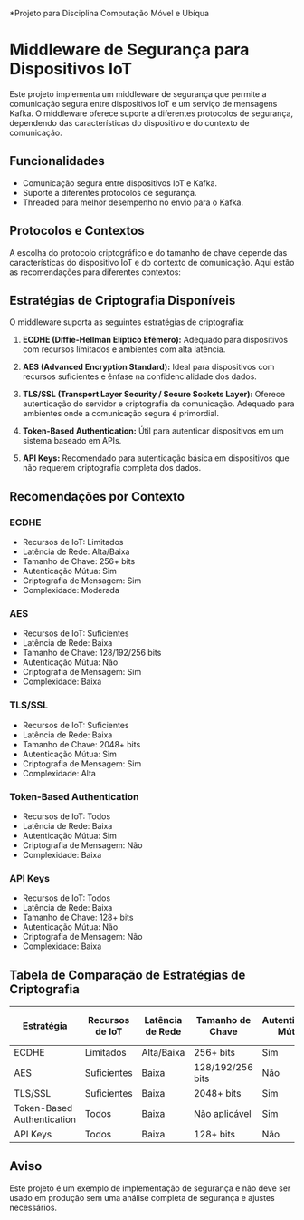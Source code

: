 *Projeto para Disciplina Computação Móvel e Ubíqua

# Middleware de Segurança para Dispositivos IoT

Este projeto implementa um middleware de segurança que permite a comunicação segura entre dispositivos IoT e um serviço de mensagens Kafka. O middleware oferece suporte a diferentes protocolos de segurança, dependendo das características do dispositivo e do contexto de comunicação.

## Funcionalidades

- Comunicação segura entre dispositivos IoT e Kafka.
- Suporte a diferentes protocolos de segurança.
- Threaded para melhor desempenho no envio para o Kafka.

## Protocolos e Contextos

A escolha do protocolo criptográfico e do tamanho de chave depende das características do dispositivo IoT e do contexto de comunicação. Aqui estão as recomendações para diferentes contextos:

## Estratégias de Criptografia Disponíveis

O middleware suporta as seguintes estratégias de criptografia:

1. **ECDHE (Diffie-Hellman Elíptico Efêmero):** Adequado para dispositivos com recursos limitados e ambientes com alta latência.

2. **AES (Advanced Encryption Standard):** Ideal para dispositivos com recursos suficientes e ênfase na confidencialidade dos dados.

3. **TLS/SSL (Transport Layer Security / Secure Sockets Layer):** Oferece autenticação do servidor e criptografia da comunicação. Adequado para ambientes onde a comunicação segura é primordial.

4. **Token-Based Authentication:** Útil para autenticar dispositivos em um sistema baseado em APIs.

5. **API Keys:** Recomendado para autenticação básica em dispositivos que não requerem criptografia completa dos dados.

## Recomendações por Contexto

### ECDHE

- Recursos de IoT: Limitados
- Latência de Rede: Alta/Baixa
- Tamanho de Chave: 256+ bits
- Autenticação Mútua: Sim
- Criptografia de Mensagem: Sim
- Complexidade: Moderada

### AES

- Recursos de IoT: Suficientes
- Latência de Rede: Baixa
- Tamanho de Chave: 128/192/256 bits
- Autenticação Mútua: Não
- Criptografia de Mensagem: Sim
- Complexidade: Baixa

### TLS/SSL

- Recursos de IoT: Suficientes
- Latência de Rede: Baixa
- Tamanho de Chave: 2048+ bits
- Autenticação Mútua: Sim
- Criptografia de Mensagem: Sim
- Complexidade: Alta

### Token-Based Authentication

- Recursos de IoT: Todos
- Latência de Rede: Baixa
- Autenticação Mútua: Sim
- Criptografia de Mensagem: Não
- Complexidade: Baixa

### API Keys

- Recursos de IoT: Todos
- Latência de Rede: Baixa
- Tamanho de Chave: 128+ bits
- Autenticação Mútua: Não
- Criptografia de Mensagem: Não
- Complexidade: Baixa

## Tabela de Comparação de Estratégias de Criptografia

| Estratégia                  | Recursos de IoT     | Latência de Rede     | Tamanho de Chave | Autenticação Mútua | Criptografia de Mensagem | Complexidade |
|-----------------------------|---------------------|-----------------------|------------------|-------------------|--------------------------|--------------|
| ECDHE                       | Limitados           | Alta/Baixa            | 256+ bits        | Sim               | Sim                      | Moderada     |
| AES                         | Suficientes         | Baixa                 | 128/192/256 bits| Não               | Sim                      | Baixa        |
| TLS/SSL                     | Suficientes         | Baixa                 | 2048+ bits       | Sim               | Sim                      | Alta         |
| Token-Based Authentication  | Todos               | Baixa                 | Não aplicável    | Sim               | Não                      | Baixa        |
| API Keys                    | Todos               | Baixa                 | 128+ bits        | Não               | Não                      | Baixa        |

## Aviso

Este projeto é um exemplo de implementação de segurança e não deve ser usado em produção sem uma análise completa de segurança e ajustes necessários.
